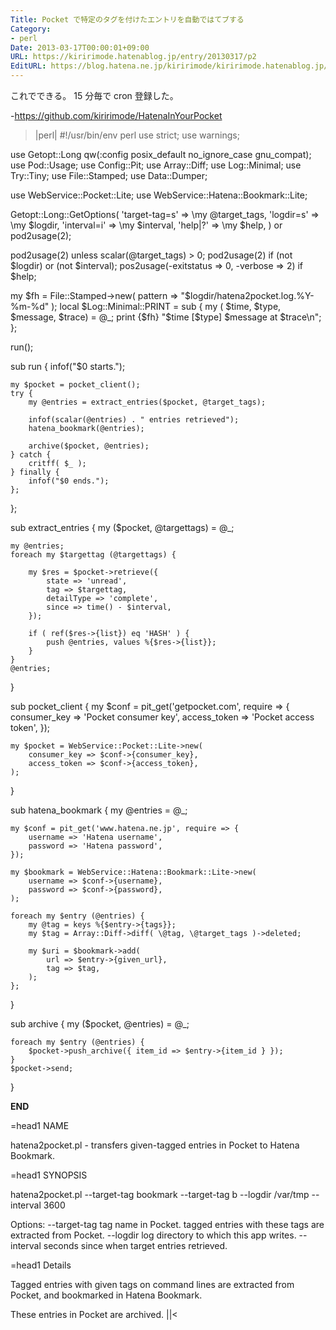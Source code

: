```yaml
---
Title: Pocket で特定のタグを付けたエントリを自動ではてブする
Category:
- perl
Date: 2013-03-17T00:00:01+09:00
URL: https://kiririmode.hatenablog.jp/entry/20130317/p2
EditURL: https://blog.hatena.ne.jp/kiririmode/kiririmode.hatenablog.jp/atom/entry/8454420450078209871
---
```



これでできる。
15 分毎で cron 登録した。

-https://github.com/kiririmode/HatenaInYourPocket
>|perl|
#!/usr/bin/env perl
use strict;
use warnings;

use Getopt::Long qw(:config posix_default no_ignore_case gnu_compat);
use Pod::Usage;
use Config::Pit;
use Array::Diff;
use Log::Minimal;
use Try::Tiny;
use File::Stamped;
use Data::Dumper;

use WebService::Pocket::Lite;
use WebService::Hatena::Bookmark::Lite;

Getopt::Long::GetOptions(
    'target-tag=s' => \my @target_tags,
    'logdir=s' => \my $logdir,
    'interval=i' => \my $interval,
    'help|?' => \my $help,
) or pod2usage(2);

pod2usage(2) unless scalar(@target_tags) > 0;
pod2usage(2) if (not $logdir) or (not $interval);
pos2usage(-exitstatus => 0, -verbose => 2) if $help;

my $fh = File::Stamped->new( pattern => "$logdir/hatena2pocket.log.%Y-%m-%d" );
local $Log::Minimal::PRINT = sub {
    my ( $time, $type, $message, $trace) = @_;
    print {$fh} "$time [$type] $message at $trace\n";
};

run();


sub run {
    infof("$0 starts.");

    my $pocket = pocket_client();
    try {
        my @entries = extract_entries($pocket, @target_tags);
        
        infof(scalar(@entries) . " entries retrieved");
        hatena_bookmark(@entries);
        
        archive($pocket, @entries);
    } catch {
        critff( $_ );
    } finally {
        infof("$0 ends.");
    };

};

sub extract_entries {
    my ($pocket, @targettags) = @_;

    my @entries;
    foreach my $targettag (@targettags) {

        my $res = $pocket->retrieve({
            state => 'unread',
            tag => $targettag,
            detailType => 'complete',
            since => time() - $interval,
        });

        if ( ref($res->{list}) eq 'HASH' ) {
            push @entries, values %{$res->{list}};
        }
    }
    @entries;
}

sub pocket_client {
    my $conf = pit_get('getpocket.com', require => {
        consumer_key => 'Pocket consumer key',
        access_token => 'Pocket access token',
    });
   
    my $pocket = WebService::Pocket::Lite->new(
        consumer_key => $conf->{consumer_key},
        access_token => $conf->{access_token},
    );
}

sub hatena_bookmark {
    my @entries = @_;

    my $conf = pit_get('www.hatena.ne.jp', require => {
        username => 'Hatena username',
        password => 'Hatena password',
    });

    my $bookmark = WebService::Hatena::Bookmark::Lite->new(
        username => $conf->{username},
        password => $conf->{password},
    );

    foreach my $entry (@entries) {
        my @tag = keys %{$entry->{tags}};
        my $tag = Array::Diff->diff( \@tag, \@target_tags )->deleted;
        
        my $uri = $bookmark->add(
            url => $entry->{given_url},
            tag => $tag,
        );
    };
}

sub archive {
    my ($pocket, @entries) = @_;

    foreach my $entry (@entries) {
        $pocket->push_archive({ item_id => $entry->{item_id } });
    }
    $pocket->send;
}

    
__END__

=head1 NAME

hatena2pocket.pl - transfers given-tagged entries in Pocket to Hatena Bookmark.

=head1 SYNOPSIS

hatena2pocket.pl --target-tag bookmark --target-tag b --logdir /var/tmp --interval 3600

Options:
--target-tag tag name in Pocket.
tagged entries with these tags are extracted from Pocket.
--logdir log directory to which this app writes.
--interval seconds since when target entries retrieved.

=head1 Details

Tagged entries with given tags on command lines are extracted from Pocket,
and bookmarked in Hatena Bookmark.

These entries in Pocket are archived.
||<
